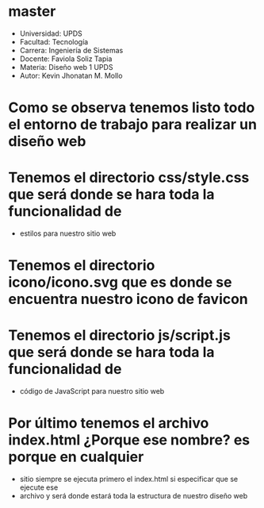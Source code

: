 # master
- Universidad: UPDS
- Facultad: Tecnología
- Carrera: Ingeniería de Sistemas
- Docente: Faviola Soliz Tapia
- Materia: Diseño web 1 UPDS 
- Autor: Kevin Jhonatan M. Mollo

# Como se observa tenemos listo todo el entorno de trabajo para realizar un diseño web

# Tenemos el directorio css/style.css que será donde se hara toda la funcionalidad de
- estilos para nuestro sitio web

# Tenemos el directorio icono/icono.svg que es donde se encuentra nuestro icono de favicon

# Tenemos el directorio js/script.js que será donde se hara toda la funcionalidad de
- código de JavaScript para nuestro sitio web


# Por último tenemos el archivo index.html ¿Porque ese nombre? es porque en cualquier
- sitio siempre se ejecuta primero el index.html si especificar que se ejecute ese 
- archivo y será donde estará toda la estructura de nuestro diseño web